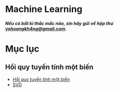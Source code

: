 # Machine Learning
#### _Nếu có bất kì thắc mắc nào, xin hãy gửi về hộp thư vohoangkh4ng@gmail.com._
# Mục lục
## Hồi quy tuyến tính một biến
<!--

Generated with [markedpp](#markedpp). Get [nodejs](https://nodejs.org) first

1. $ npm i -g markedpp
2. $ markedpp --github -o README.md README.md

-->

<!-- !toc (minlevel=2 omit="Table of Contents") -->

* [Hồi quy tuyến tính một biến](https://vohoangkh4ng.github.io/LN/)
* [SVD](https://vohoangkh4ng.github.io/LN/)

<!-- toc! -->
